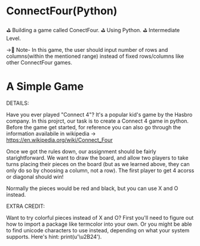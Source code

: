 # ConnectFour(Python)
⛳️ Building a game called ConectFour.
⛳️ Using Python.
⛳️ Intermediate Level.

->📌 Note- In this game, the user should input number of rows and columns(within the mentioned range) instead of fixed rows/columns like other ConnectFour games.

# A Simple Game

DETAILS:

Have you ever played "Connect 4"? It's a popular kid's game by the Hasbro company. In this projrct,
our task is to create a Connect 4 game in python. Before the game get started, for reference you can also go through the information availabile in wikipedia ->  https://en.wikipedia.org/wiki/Connect_Four

Once we got the rules down, our assignment should be fairly starightforward. We want to draw the board, and allow two players to take turns placing their pieces on the board (but as we learned above, they can only do so by choosing a column, not a row). The first player to get 4 acorss or diagonal should win!

Normally the pieces would be red and black, but you can use X and O instead.

EXTRA CREDIT:

Want to try colorful pieces instead of X and O? First you'll need to figure out how to import a package like termcolor into your own. Or you might be able to find unicode characters to use instead, depending on what your system supports. Here's hint: print(u'\u2B24').
